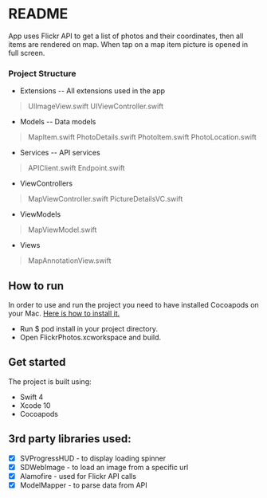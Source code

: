 # README #

App uses Flickr API to get a list of photos and their coordinates, then all items are rendered on map. When tap on a map item picture is opened in full screen.

### Project Structure ###
- Extensions -- All extensions used in the app
> UIImageView.swift
UIViewController.swift
- Models -- Data models
> MapItem.swift
PhotoDetails.swift
PhotoItem.swift
PhotoLocation.swift
- Services -- API services
> APIClient.swift
Endpoint.swift
- ViewControllers
> MapViewController.swift
PictureDetailsVC.swift
- ViewModels
> MapViewModel.swift
- Views
> MapAnnotationView.swift


## How to run
In order to use and run the project you need to have installed Cocoapods on your Mac.
[Here is how to install it.](https://guides.cocoapods.org/using/getting-started.html)

- Run $ pod install in your project directory.
- Open FlickrPhotos.xcworkspace and build.

## Get started
The project is built using:

- Swift 4
- Xcode 10
- Cocoapods

## 3rd party libraries used:
- [x] SVProgressHUD - to display loading spinner
- [x] SDWebImage - to load an image from a specific url
- [x] Alamofire - used for Flickr API calls
- [x] ModelMapper - to parse data from API
